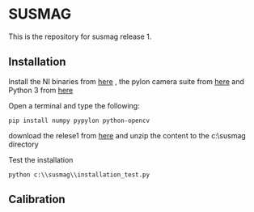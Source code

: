 # SUSMAG
This is the repository for susmag release 1.

## Installation
Install the NI binaries from [here](https://www.ni.com/sv-se/support/downloads/software-products/download.labview.html#346254)
, the pylon camera suite from [here](https://www.baslerweb.com/en/sales-support/downloads/software-downloads/#type=pylonsoftware;version=all)
and Python 3 from [here](https://www.python.org/ftp/python/3.8.5/Python-3.8.5.tar.xz)

Open a terminal and type the following:
```
pip install numpy pypylon python-opencv
```
download the relese1 from [here](www.google.com) and unzip the content to the c:\susmag directory

Test the installation
```
python c:\\susmag\\installation_test.py
```

## Calibration
